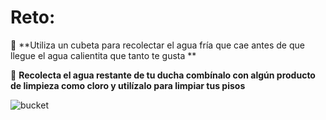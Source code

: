 [by]: <> "Eduardo avila"
[date]: <> "26 de marzo 2020"
[title]: <> "El retos 5 minutos (duchas)"

# Reto: 

 🌟 **Utiliza un cubeta para recolectar el agua fría que cae antes de que llegue el agua calientita que tanto te gusta **

 🌟 **Recolecta el agua restante de tu ducha combínalo con algún producto de limpieza como cloro y utilízalo para limpiar tus pisos**

![bucket](http://45.77.98.187:3007/image/Bucket.jpg/{{token}})